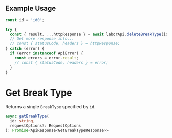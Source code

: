 ## Example Usage

```ts
const id = 'id0';

try {
  const { result, ...httpResponse } = await laborApi.deleteBreakType(id);
  // Get more response info...
  // const { statusCode, headers } = httpResponse;
} catch (error) {
  if (error instanceof ApiError) {
    const errors = error.result;
    // const { statusCode, headers } = error;
  }
}
```

# Get Break Type

Returns a single `BreakType` specified by `id`.

```ts
async getBreakType(
  id: string,
  requestOptions?: RequestOptions
): Promise<ApiResponse<GetBreakTypeResponse>>
```
